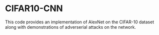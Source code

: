 # CIFAR10-CNN
This code provides an implementation of AlexNet on the CIFAR-10 dataset along with demonstrations of adverserial attacks on the network. 
